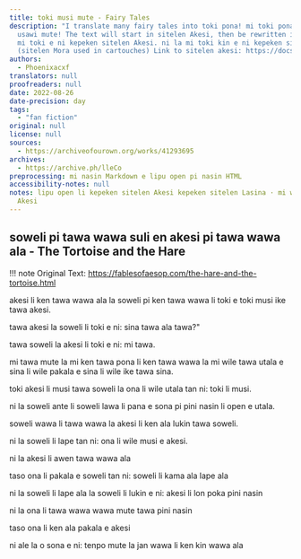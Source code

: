 ```yaml
---
title: toki musi mute - Fairy Tales
description: "I translate many fairy tales into toki pona! mi toki pona e toki musi
  usawi mute! The text will start in sitelen Akesi, then be rewritten in sitelen Lasina.
  mi toki e ni kepeken sitelen Akesi. ni la mi toki kin e ni kepeken sitelen Lasina
  (sitelen Mora used in cartouches) Link to sitelen akesi: https://docs.google.com/document/d/16uRD4ag-reoUJLVuWT0CUXd4lHuRYHJ3Mn-JjFzFiRw/edit"
authors:
  - Phoenixacxf
translators: null
proofreaders: null
date: 2022-08-26
date-precision: day
tags:
  - "fan fiction"
original: null
license: null
sources:
  - https://archiveofourown.org/works/41293695
archives:
  - https://archive.ph/lleCo
preprocessing: mi nasin Markdown e lipu open pi nasin HTML
accessibility-notes: null
notes: lipu open li kepeken sitelen Akesi kepeken sitelen Lasina · mi weka e sitelen
  Akesi
---
```


## soweli pi tawa wawa suli en akesi pi tawa wawa ala - The Tortoise and the Hare

!!! note
Original Text: https://fablesofaesop.com/the-hare-and-the-tortoise.html

akesi li ken tawa wawa ala la soweli pi ken tawa wawa li toki e toki musi ike tawa akesi.

tawa akesi la soweli li toki e ni: sina tawa ala tawa?"

tawa soweli la akesi li toki e ni: mi tawa.

mi tawa mute la mi ken tawa pona li ken tawa wawa la mi wile tawa utala e sina li wile pakala e sina li wile ike tawa sina.

toki akesi li musi tawa soweli la ona li wile utala tan ni: toki li musi.

ni la soweli ante li soweli lawa li pana e sona pi pini nasin li open e utala.

soweli wawa li tawa wawa la akesi li ken ala lukin tawa soweli.

ni la soweli li lape tan ni: ona li wile musi e akesi.

ni la akesi li awen tawa wawa ala

taso ona li pakala e soweli tan ni: soweli li kama ala lape ala

ni la soweli li lape ala la soweli li lukin e ni: akesi li lon poka pini nasin

ni la ona li tawa wawa wawa mute tawa pini nasin

taso ona li ken ala pakala e akesi

ni ale la o sona e ni: tenpo mute la jan wawa li ken kin wawa ala

